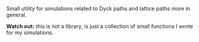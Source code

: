 Small utility for simulations related to Dyck paths and lattice paths more in general.

**Watch out:** this is not a library, is just a collection of small functions I wrote for my simulations.  

